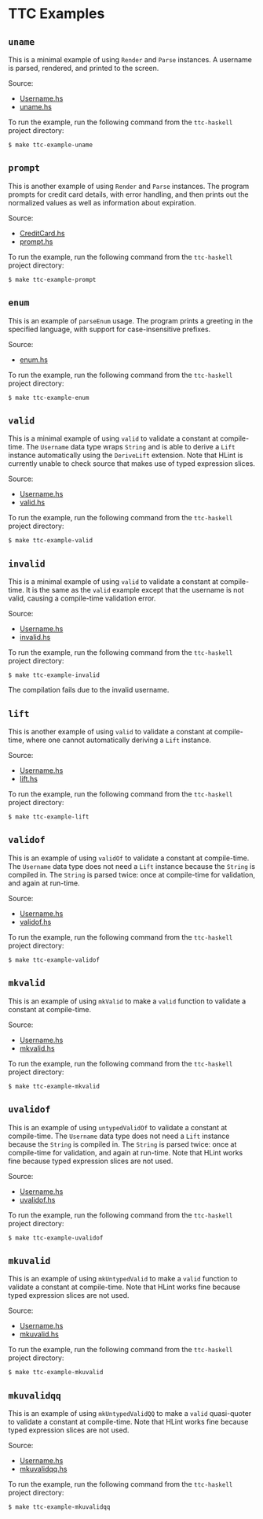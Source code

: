 # TTC Examples

## `uname`

This is a minimal example of using `Render` and `Parse` instances.  A username
is parsed, rendered, and printed to the screen.

Source:

* [Username.hs](uname/Username.hs)
* [uname.hs](uname/uname.hs)

To run the example, run the following command from the `ttc-haskell` project
directory:

    $ make ttc-example-uname

## `prompt`

This is another example of using `Render` and `Parse` instances.  The program
prompts for credit card details, with error handling, and then prints out the
normalized values as well as information about expiration.

Source:

* [CreditCard.hs](prompt/CreditCard.hs)
* [prompt.hs](prompt/prompt.hs)

To run the example, run the following command from the `ttc-haskell` project
directory:

    $ make ttc-example-prompt

## `enum`

This is an example of `parseEnum` usage.  The program prints a greeting in
the specified language, with support for case-insensitive prefixes.

Source:

* [enum.hs](prompt/enum.hs)

To run the example, run the following command from the `ttc-haskell` project
directory:

    $ make ttc-example-enum

## `valid`

This is a minimal example of using `valid` to validate a constant at
compile-time.  The `Username` data type wraps `String` and is able to derive a
`Lift` instance automatically using the `DeriveLift` extension.  Note that
HLint is currently unable to check source that makes use of typed expression
slices.

Source:

* [Username.hs](valid/Username.hs)
* [valid.hs](valid/valid.hs)

To run the example, run the following command from the `ttc-haskell` project
directory:

    $ make ttc-example-valid

## `invalid`

This is a minimal example of using `valid` to validate a constant at
compile-time.  It is the same as the `valid` example except that the username
is not valid, causing a compile-time validation error.

Source:

* [Username.hs](invalid/Username.hs)
* [invalid.hs](invalid/invalid.hs)

To run the example, run the following command from the `ttc-haskell` project
directory:

    $ make ttc-example-invalid

The compilation fails due to the invalid username.

## `lift`

This is another example of using `valid` to validate a constant at
compile-time, where one cannot automatically deriving a `Lift` instance.

Source:

* [Username.hs](lift/Username.hs)
* [lift.hs](lift/lift.hs)

To run the example, run the following command from the `ttc-haskell` project
directory:

    $ make ttc-example-lift

## `validof`

This is an example of using `validOf` to validate a constant at compile-time.
The `Username` data type does not need a `Lift` instance because the `String`
is compiled in.  The `String` is parsed twice: once at compile-time for
validation, and again at run-time.

Source:

* [Username.hs](validof/Username.hs)
* [validof.hs](validof/validof.hs)

To run the example, run the following command from the `ttc-haskell` project
directory:

    $ make ttc-example-validof

## `mkvalid`

This is an example of using `mkValid` to make a `valid` function to validate a
constant at compile-time.

Source:

* [Username.hs](mkvalid/Username.hs)
* [mkvalid.hs](mkvalid/mkvalid.hs)

To run the example, run the following command from the `ttc-haskell` project
directory:

    $ make ttc-example-mkvalid

## `uvalidof`

This is an example of using `untypedValidOf` to validate a constant at
compile-time.  The `Username` data type does not need a `Lift` instance
because the `String` is compiled in.  The `String` is parsed twice: once at
compile-time for validation, and again at run-time.  Note that HLint works
fine because typed expression slices are not used.

Source:

* [Username.hs](uvalidof/Username.hs)
* [uvalidof.hs](uvalidof/uvalidof.hs)

To run the example, run the following command from the `ttc-haskell` project
directory:

    $ make ttc-example-uvalidof

## `mkuvalid`

This is an example of using `mkUntypedValid` to make a `valid` function to
validate a constant at compile-time.  Note that HLint works fine because typed
expression slices are not used.

Source:

* [Username.hs](mkuvalid/Username.hs)
* [mkuvalid.hs](mkuvalid/mkuvalid.hs)

To run the example, run the following command from the `ttc-haskell` project
directory:

    $ make ttc-example-mkuvalid

## `mkuvalidqq`

This is an example of using `mkUntypedValidQQ` to make a `valid` quasi-quoter
to validate a constant at compile-time.  Note that HLint works fine because
typed expression slices are not used.

Source:

* [Username.hs](mkuvalidqq/Username.hs)
* [mkuvalidqq.hs](mkuvalidqq/mkuvalidqq.hs)

To run the example, run the following command from the `ttc-haskell` project
directory:

    $ make ttc-example-mkuvalidqq
